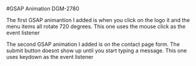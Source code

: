 #GSAP Animation DGM-2780

The first GSAP animantion I added is when you click on the logo it and the menu items all rotate 720 degrees. This one uses the mouse click as the event listener

The second GSAP animation I added is on the contact page form. The submit button doesnt show up until you start typing a message. This one uses keydown as the event listener
